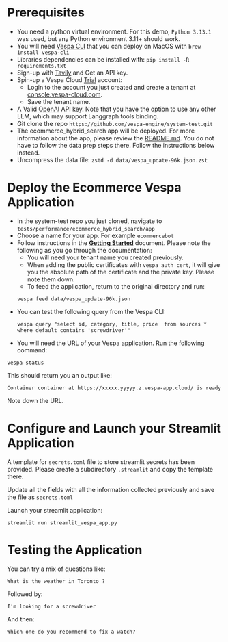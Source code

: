 # Prerequisites


- You need a python virtual environment. For this demo, `Python 3.13.1` was used, but any Python environment 3.11+ should work.
- You will need [Vespa CLI](https://docs.vespa.ai/en/vespa-cli.html) that you can deploy on MacOS with `brew install vespa-cli`
- Libraries dependencies can be installed with: `pip install -R requirements.txt`
- Sign-up with [Tavily](https://tavily.com/) and Get an API key.
- Spin-up a Vespa Cloud [Trial](https://vespa.ai/free-trial) account:
  - Login to the account you just created and create a tenant at [console.vespa-cloud.com](https://console.vespa-cloud.com/).
  - Save the tenant name.
- A Valid [OpenAI](https://openai.com/index/openai-api/) API key. Note that you have the option to use any other LLM, which may support Langgraph tools binding.
- Git clone the repo `https://github.com/vespa-engine/system-test.git`
- The ecommerce_hybrid_search app will be deployed. For more information about the app, please review the [README.md](https://github.com/vespa-engine/system-test/blob/master/tests/performance/ecommerce_hybrid_search/dataprep/README.md). You do not have to follow the data prep steps there. Follow the instructions below instead.
- Uncompress the data file: `zstd -d data/vespa_update-96k.json.zst`
  


# Deploy the Ecommerce Vespa Application


- In the system-test repo you just cloned, navigate to `tests/performance/ecommerce_hybrid_search/app`
- Choose a name for your app. For example `ecommercebot`
- Follow instructions in the [**Getting Started**](https://cloud.vespa.ai/en/getting-started) document. Please note the following as you go through the documentation:
  - You will need your tenant name you created previously.
  - When adding the public certificates with `vespa auth cert`, it will give you the absolute path of the certificate and the private key. Please note them down.
  - To feed the application, return to the original directory and run:
  ```
  vespa feed data/vespa_update-96k.json
  ```
- You can test the following query from the Vespa CLI:
  ```
  vespa query "select id, category, title, price  from sources * where default contains 'screwdriver'"
  ```
 - You will need the URL of your Vespa application. Run the following command:
  ```
  vespa status
  ```
  This should return you an output like:
  ```
  Container container at https://xxxxx.yyyyy.z.vespa-app.cloud/ is ready
  ```
  Note down the URL.

  # Configure and Launch your Streamlit Application

  A template for `secrets.toml` file to store streamlit secrets has been provided. Please create a subdirectory `.streamlit` and copy the template there. 
  
  Update all the fields with all the information collected previously and save the file as `secrets.toml`

  Launch your streamlit application:
  ```
  streamlit run streamlit_vespa_app.py
  ```
  # Testing the Application

  You can try a mix of questions like:

  `What is the weather in Toronto ?`

  Followed by:

  `I'm looking for a screwdriver`

  And then:

  `Which one do you recommend to fix a watch?`
